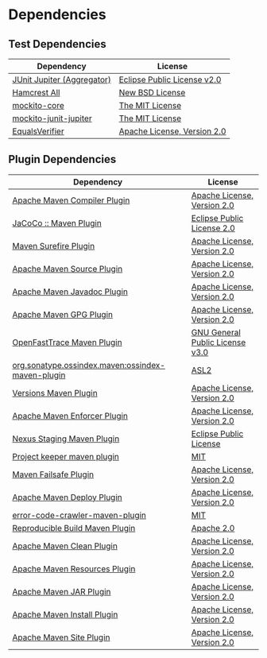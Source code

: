 <!-- @formatter:off -->
# Dependencies

## Test Dependencies

| Dependency                      | License                          |
| ------------------------------- | -------------------------------- |
| [JUnit Jupiter (Aggregator)][0] | [Eclipse Public License v2.0][1] |
| [Hamcrest All][2]               | [New BSD License][3]             |
| [mockito-core][4]               | [The MIT License][5]             |
| [mockito-junit-jupiter][4]      | [The MIT License][5]             |
| [EqualsVerifier][8]             | [Apache License, Version 2.0][9] |

## Plugin Dependencies

| Dependency                                              | License                               |
| ------------------------------------------------------- | ------------------------------------- |
| [Apache Maven Compiler Plugin][10]                      | [Apache License, Version 2.0][11]     |
| [JaCoCo :: Maven Plugin][12]                            | [Eclipse Public License 2.0][13]      |
| [Maven Surefire Plugin][14]                             | [Apache License, Version 2.0][11]     |
| [Apache Maven Source Plugin][16]                        | [Apache License, Version 2.0][11]     |
| [Apache Maven Javadoc Plugin][18]                       | [Apache License, Version 2.0][11]     |
| [Apache Maven GPG Plugin][20]                           | [Apache License, Version 2.0][11]     |
| [OpenFastTrace Maven Plugin][22]                        | [GNU General Public License v3.0][23] |
| [org.sonatype.ossindex.maven:ossindex-maven-plugin][24] | [ASL2][9]                             |
| [Versions Maven Plugin][26]                             | [Apache License, Version 2.0][11]     |
| [Apache Maven Enforcer Plugin][28]                      | [Apache License, Version 2.0][11]     |
| [Nexus Staging Maven Plugin][30]                        | [Eclipse Public License][31]          |
| [Project keeper maven plugin][32]                       | [MIT][33]                             |
| [Maven Failsafe Plugin][34]                             | [Apache License, Version 2.0][11]     |
| [Apache Maven Deploy Plugin][36]                        | [Apache License, Version 2.0][9]      |
| [error-code-crawler-maven-plugin][38]                   | [MIT][33]                             |
| [Reproducible Build Maven Plugin][40]                   | [Apache 2.0][9]                       |
| [Apache Maven Clean Plugin][42]                         | [Apache License, Version 2.0][11]     |
| [Apache Maven Resources Plugin][44]                     | [Apache License, Version 2.0][11]     |
| [Apache Maven JAR Plugin][46]                           | [Apache License, Version 2.0][11]     |
| [Apache Maven Install Plugin][48]                       | [Apache License, Version 2.0][9]      |
| [Apache Maven Site Plugin][50]                          | [Apache License, Version 2.0][11]     |

[32]: https://github.com/exasol/project-keeper-maven-plugin
[2]: https://github.com/hamcrest/JavaHamcrest
[9]: http://www.apache.org/licenses/LICENSE-2.0.txt
[14]: https://maven.apache.org/surefire/maven-surefire-plugin/
[30]: http://www.sonatype.com/public-parent/nexus-maven-plugins/nexus-staging/nexus-staging-maven-plugin/
[4]: https://github.com/mockito/mockito
[33]: https://opensource.org/licenses/MIT
[34]: https://maven.apache.org/surefire/maven-failsafe-plugin/
[26]: http://www.mojohaus.org/versions-maven-plugin/
[10]: https://maven.apache.org/plugins/maven-compiler-plugin/
[44]: https://maven.apache.org/plugins/maven-resources-plugin/
[22]: https://github.com/itsallcode/openfasttrace-maven-plugin
[42]: https://maven.apache.org/plugins/maven-clean-plugin/
[13]: https://www.eclipse.org/legal/epl-2.0/
[31]: http://www.eclipse.org/legal/epl-v10.html
[12]: https://www.jacoco.org/jacoco/trunk/doc/maven.html
[5]: https://github.com/mockito/mockito/blob/main/LICENSE
[40]: http://zlika.github.io/reproducible-build-maven-plugin
[50]: https://maven.apache.org/plugins/maven-site-plugin/
[23]: https://www.gnu.org/licenses/gpl-3.0.html
[11]: https://www.apache.org/licenses/LICENSE-2.0.txt
[28]: https://maven.apache.org/enforcer/maven-enforcer-plugin/
[1]: https://www.eclipse.org/legal/epl-v20.html
[3]: http://www.opensource.org/licenses/bsd-license.php
[48]: http://maven.apache.org/plugins/maven-install-plugin/
[0]: https://junit.org/junit5/
[24]: https://sonatype.github.io/ossindex-maven/maven-plugin/
[20]: https://maven.apache.org/plugins/maven-gpg-plugin/
[8]: http://www.jqno.nl/equalsverifier
[16]: https://maven.apache.org/plugins/maven-source-plugin/
[36]: http://maven.apache.org/plugins/maven-deploy-plugin/
[18]: https://maven.apache.org/plugins/maven-javadoc-plugin/
[38]: https://github.com/exasol/error-code-crawler-maven-plugin
[46]: https://maven.apache.org/plugins/maven-jar-plugin/
